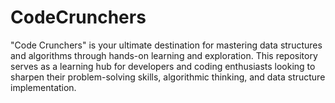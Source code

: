 # CodeCrunchers
"Code Crunchers" is your ultimate destination for mastering data structures and algorithms through hands-on learning and exploration. This repository serves as a learning hub for developers and coding enthusiasts looking to sharpen their problem-solving skills, algorithmic thinking, and data structure implementation. 
